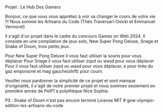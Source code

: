 Projet : Le Hub Des Gamers

Bonjour, ce que vous vous apprêtez à voir va changer le cours de votre vie !!!
Nous somme les Artisans du Code (Théo Traversari-Osicki et Emmanuel Vermorel)

Il s'agit d'un projet dans le cadre du concours Games on Web 2024.
Il consiste en une compilation de jeux solo,
New Super Pong Deluxe, Snage et Snake of Doom, trois petits jeux.

Pour New Super Pong Deluxe il vous faut utiliser la souris pour vous déplacer
Pour Snage il vous faut utiliser zqsd ou wasd pour vous déplacer
Pour il vous faut utiliser zqsd ou wasd pour vous déplacer, e pour tirée du gaz empoisoné et mag gauche(shift) pour courir.

Veuiller nous pardonner la simplicité de ce projet et sont manque d'originalité, il s'agit de notre premier projet et
nous sommes seulement en première année de PeiP1 a polythèque Nice Sophia.

PS : Snake of Doom n'est pas encore terminé
License MIT
#   g o w - o l y m p i c - e d i t i o n - l e s - a r t i s a n s - d u - c o d e  
 